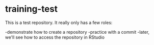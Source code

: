 # training-test
This is a test repository. It really only has a few roles:

-demonstrate how to create a repository
-practice with a commit
-later, we'll see how to access the repository in RStudio

